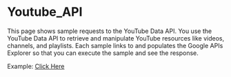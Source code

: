 # Youtube_API

This page shows sample requests to the YouTube Data API. You use the YouTube Data API to retrieve and manipulate YouTube resources like videos, channels, and playlists. Each sample links to and populates the Google APIs Explorer so that you can execute the sample and see the response.

Example: [Click Here](http://onclickmidia.net/youtube_api/) 

